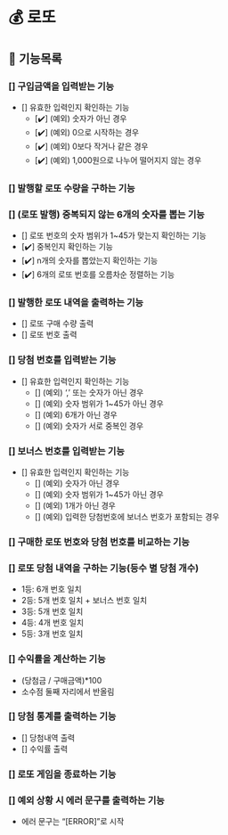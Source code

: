 # 💰 로또

## 🐾 기능목록

### [] 구입금액을 입력받는 기능

- [] 유효한 입력인지 확인하는 기능
  - [✔️] (예외) 숫자가 아닌 경우
  - [✔️] (예외) 0으로 시작하는 경우
  - [✔️] (예외) 0보다 작거나 같은 경우
  - [✔️] (예외) 1,000원으로 나누어 떨어지지 않는 경우

### [] 발행할 로또 수량을 구하는 기능

### [] (로또 발행) 중복되지 않는 6개의 숫자를 뽑는 기능

- [] 로또 번호의 숫자 범위가 1~45가 맞는지 확인하는 기능
- [✔️] 중복인지 확인하는 기능
- [✔️] n개의 숫자를 뽑았는지 확인하는 기능
- [✔️] 6개의 로또 번호를 오름차순 정렬하는 기능

### [] 발행한 로또 내역을 출력하는 기능

- [] 로또 구매 수량 출력
- [] 로또 번호 출력

### [] 당첨 번호를 입력받는 기능

- [] 유효한 입력인지 확인하는 기능
  - [] (예외) ‘,’ 또는 숫자가 아닌 경우
  - [] (예외) 숫자 범위가 1~45가 아닌 경우
  - [] (예외) 6개가 아닌 경우
  - [] (예외) 숫자가 서로 중복인 경우

### [] 보너스 번호를 입력받는 기능

- [] 유효한 입력인지 확인하는 기능
  - [] (예외) 숫자가 아닌 경우
  - [] (예외) 숫자 범위가 1~45가 아닌 경우
  - [] (예외) 1개가 아닌 경우
  - [] (예외) 입력한 당첨번호에 보너스 번호가 포함되는 경우

### [] 구매한 로또 번호와 당첨 번호를 비교하는 기능

### [] 로또 당첨 내역을 구하는 기능(등수 별 당첨 개수)

- 1등: 6개 번호 일치
- 2등: 5개 번호 일치 + 보너스 번호 일치
- 3등: 5개 번호 일치
- 4등: 4개 번호 일치
- 5등: 3개 번호 일치

### [] 수익률을 계산하는 기능

- (당첨금 / 구매금액)\*100
- 소수점 둘째 자리에서 반올림

### [] 당첨 통계를 출력하는 기능

- [] 당첨내역 출력
- [] 수익률 출력

### [] 로또 게임을 종료하는 기능

### [] 예외 상황 시 에러 문구를 출력하는 기능

- 에러 문구는 “[ERROR]”로 시작
